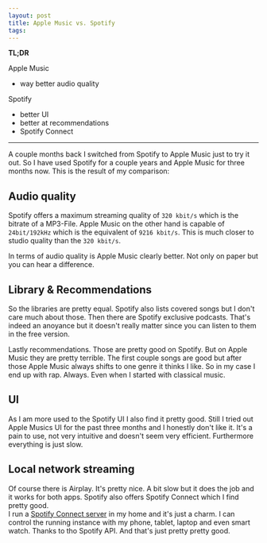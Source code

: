 ```yaml
---
layout: post
title: Apple Music vs. Spotify
tags: 
---
```


**TL;DR**

Apple Music 
- way better audio quality

Spotify
- better UI
- better at recommendations
- Spotify Connect

--- 

A couple months back I switched from Spotify to Apple Music just to try it out. So I have used Spotify for a couple years and Apple Music for three months now.
This is the result of my comparison:

## Audio quality
Spotify offers a maximum streaming quality of `320 kbit/s` which is the bitrate of a MP3-File.
Apple Music on the other hand is capable of `24bit/192kHz` which is the equivalent of `9216 kbit/s`.
This is much closer to studio quality than the `320 kbit/s`.

In terms of audio quality is Apple Music clearly better. Not only on paper but you can hear a difference.

## Library & Recommendations
So the libraries are pretty equal. Spotify also lists covered songs but I don't care much about those.
Then there are Spotify exclusive podcasts. That's indeed an anoyance but it doesn't really matter since you can listen to them in the free version.

Lastly recommendations. Those are pretty good on Spotify. But on Apple Music they are pretty terrible.
The first couple songs are good but after those Apple Music always shifts to one genre it thinks I like. So in my case I end up with rap. Always. Even when I started with
classical music.

## UI
As I am more used to the Spotify UI I also find it pretty good.
Still I tried out Apple Musics UI for the past three months and I honestly don't like it. It's a pain to use, not very intuitive and doesn't seem very efficient.
Furthermore everything is just slow.

## Local network streaming
Of course there is Airplay. It's pretty nice. A bit slow but it does the job and it works for both apps.
Spotify also offers Spotify Connect which I find pretty good.  
I run a [Spotify Connect server](https://github.com/dtcooper/raspotify) in my home and it's just a charm. 
I can control the running instance with my phone, tablet, laptop and even smart watch. Thanks to tho Spotify API. And that's just pretty pretty good.
